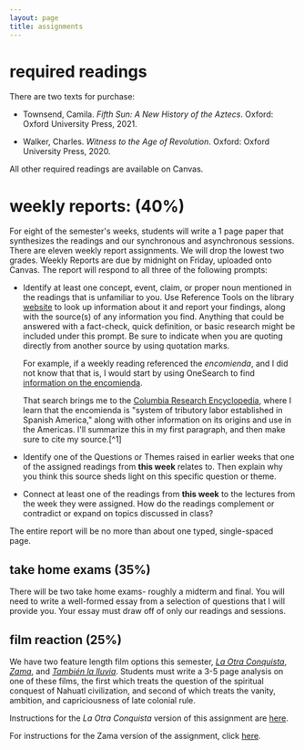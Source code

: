 ```yaml
---
layout: page
title: assignments
---
```


# required readings

There are two texts for purchase:

* Townsend, Camila. *Fifth Sun: A New History of the Aztecs*. Oxford: Oxford
  University Press, 2021.

* Walker, Charles. *Witness to the Age of Revolution*. Oxford: Oxford
  University Press, 2020.

All other required readings are available on Canvas.


# weekly reports: (40%)

For eight of the semester's weeks, students will write a 1 page paper that synthesizes the readings and
our synchronous and asynchronous sessions. There are eleven weekly report
assignments. We will drop the lowest two grades. Weekly Reports are due by midnight
on Friday, uploaded onto Canvas. The report will respond to all three of the
following prompts:

* Identify at least one concept, event, claim, or proper noun mentioned in the
  readings that is unfamiliar to you. Use Reference Tools on the library
  [website](https://www.lib.utk.edu/) to look up information about it and report
  your findings, along with the source(s) of any information you find. Anything
  that could be answered with a fact-check, quick definition, or basic research
  might be included under this prompt. Be sure to indicate when you are quoting
  directly from another source by using quotation marks.

  For example, if a weekly reading referenced the *encomienda*, and I did not
  know that that is, I would start by using OneSearch to find [information on the
  encomienda](https://utk-almaprimo.hosted.exlibrisgroup.com/primo-explore/search?query=any,contains,encomienda&tab=default_tab&search_scope=OneSearch&vid=01UTK&lang=en_US&offset=0).

  That search brings me to the [Columbia Research
  Encyclopedia](https://search.credoreference.com/content/entry/columency/encomienda/0),
  where I learn that the encomienda is "system of tributory labor established in
  Spanish America," along with other information on its origins and use in the
  Americas. I'll summarize this in my first paragraph, and then make sure to cite
  my source.[^1]

* Identify one of the Questions or Themes raised in earlier weeks that one of the
  assigned readings from **this week** relates to. Then explain why you think this source sheds
  light on this specific question or theme.
  
* Connect at least one of the readings from **this week**  to the lectures from the week they were
  assigned. How do the readings complement or contradict or expand on topics
  discussed in class?

The entire report will be no more than about one typed, single-spaced page.

## take home exams (35%)

There will be two take home exams- roughly a midterm and final. You will need
to write a well-formed essay from a selection of questions that I will provide
you. Your essay must draw off of only our readings and sessions.

## film reaction (25%)

We have two feature length film options this semester, [*La Otra
Conquista*](), [*Zama*](https://www.imdb.com/title/tt3409848/), and [*También
la lluvia*](). Students
must write a 3-5 page analysis on one of these films, the
first which treats the question of the spiritual conquest of Nahuatl
civilization, and second of which treats the vanity, ambition, and
capriciousness of late colonial rule.

Instructions for the *La Otra Conquista* version of this assignment are [here](https://chadblack.net/2021ELA/otra/).

For instructions for the Zama version of the assignment, click
[here](https://chadblack.net/2021ELA/zama/).



